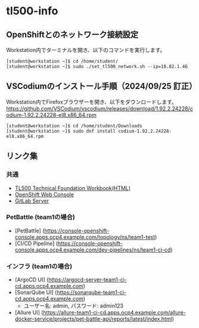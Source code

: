 # tl500-info

## OpenShiftとのネットワーク接続設定

Workstation内でターミナルを開き、以下のコマンドを実行します。

```
[student@workstation ~]$ cd /home/student/
[student@workstation ~]$ sudo ./set_tl500_network.sh --ip=10.82.1.46

```

## VSCodiumのインストール手順（2024/09/25 訂正）

Workstation内でFirefoxブラウザーを開き、以下をダウンロードします。
https://github.com/VSCodium/vscodium/releases/download/1.92.2.24228/codium-1.92.2.24228-el8.x86_64.rpm

```
[student@workstation ~]$ cd /home/student/Downloads
[student@workstation ~]$ sudo dnf install codium-1.92.2.24228-el8.x86_64.rpm
```

## リンク集
### 共通
* [TL500 Technical Foundation Workbook(HTML)](http://tl500-docs-ja-tl500-tech-exercise.apps.ocp4.example.com/TL500.html)
* [OpenShift Web Console](https://console-openshift-console.apps.ocp4.example.com)
* [GitLab Server](https://gitlab-ce.apps.ocp4.example.com)

### PetBattle (team1の場合)
* [PetBattle] (https://console-openshift-console.apps.ocp4.example.com/topology/ns/team1-test)
* [CI/CD Pipeline] (https://console-openshift-console.apps.ocp4.example.com/dev-pipelines/ns/team1-ci-cd)

### インフラ (team1の場合)
* [ArgoCD UI] (https://argocd-server-team1-ci-cd.apps.ocp4.example.com)
* [SonarQube UI] (https://sonarqube-team1-ci-cd.apps.ocp4.example.com)
  * ユーザー名: admin, パスワード: admin123
* [Allure UI] (https://allure-team1-ci-cd.apps.ocp4.example.com/allure-docker-service/projects/pet-battle-api/reports/latest/index.html)





